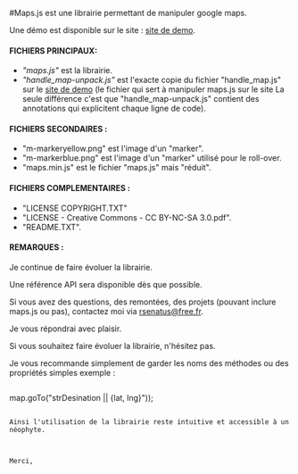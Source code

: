 #Maps.js 
est une librairie permettant de manipuler google maps. 

Une démo est disponible sur le site : [site de demo](http://map.getinit.fr/).



#### FICHIERS PRINCIPAUX: 



* _"maps.js"_ est la librairie. 
* _"handle\_map-unpack.js"_ est l'exacte copie du fichier "handle_map.js" sur le [site de demo](http://map.getinit.fr/) (le fichier qui sert à manipuler maps.js sur le site La seule différence c'est que  "handle\_map-unpack.js" contient des annotations qui explicitent chaque ligne de code).  


#### FICHIERS SECONDAIRES : 

* "m-markeryellow.png" est l'image d'un "marker". 
*  "m-markerblue.png" est l'image d'un "marker" utilisé pour le roll-over. 
* "maps.min.js" est le fichier "maps.js" mais "réduit". 


#### FICHIERS COMPLEMENTAIRES : 


* "LICENSE COPYRIGHT.TXT"
* "LICENSE - Creative Commons - CC BY-NC-SA 3.0.pdf". 
* "README.TXT".

 
#### REMARQUES : 


Je continue de faire évoluer la librairie.

Une référence API sera disponible dès que possible. 

Si vous  avez des questions, des remontées, des projets (pouvant inclure maps.js ou pas), contactez moi via  <rsenatus@free.fr>.

Je vous répondrai avec plaisir.

Si vous souhaitez faire évoluer la librairie, n'hésitez pas. 

Je vous recommande simplement de garder les noms des méthodes ou des propriétés simples exemple : 


>```
map.goTo("strDesination || {lat, lng}")); 
```

Ainsi l'utilisation de la librairie reste intuitive et accessible à un néophyte. 



Merci,  
